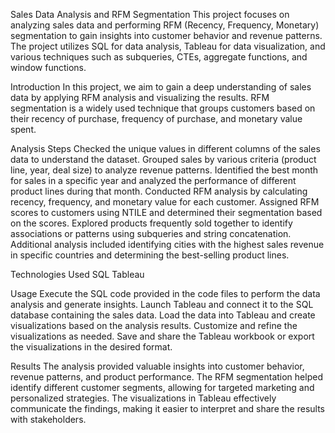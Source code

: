 Sales Data Analysis and RFM Segmentation
This project focuses on analyzing sales data and performing RFM (Recency, Frequency, Monetary) segmentation to gain insights into customer behavior and revenue patterns. The project utilizes SQL for data analysis, Tableau for data visualization, and various techniques such as subqueries, CTEs, aggregate functions, and window functions.

Introduction
In this project, we aim to gain a deep understanding of sales data by applying RFM analysis and visualizing the results. RFM segmentation is a widely used technique that groups customers based on their recency of purchase, frequency of purchase, and monetary value spent.

Analysis Steps
Checked the unique values in different columns of the sales data to understand the dataset.
Grouped sales by various criteria (product line, year, deal size) to analyze revenue patterns.
Identified the best month for sales in a specific year and analyzed the performance of different product lines during that month.
Conducted RFM analysis by calculating recency, frequency, and monetary value for each customer.
Assigned RFM scores to customers using NTILE and determined their segmentation based on the scores.
Explored products frequently sold together to identify associations or patterns using subqueries and string concatenation.
Additional analysis included identifying cities with the highest sales revenue in specific countries and determining the best-selling product lines.

Technologies Used
SQL
Tableau

Usage
Execute the SQL code provided in the code files to perform the data analysis and generate insights.
Launch Tableau and connect it to the SQL database containing the sales data.
Load the data into Tableau and create visualizations based on the analysis results.
Customize and refine the visualizations as needed.
Save and share the Tableau workbook or export the visualizations in the desired format.

Results
The analysis provided valuable insights into customer behavior, revenue patterns, and product performance. The RFM segmentation helped identify different customer segments, allowing for targeted marketing and personalized strategies. The visualizations in Tableau effectively communicate the findings, making it easier to interpret and share the results with stakeholders.
